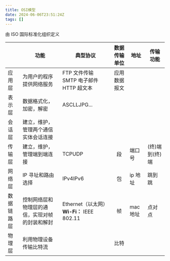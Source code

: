 ```yaml
---
title: OSI模型
date: 2024-06-06T23:51:24Z
tags: []
---
```


由 ISO 国际标准化组织定义

|            | 功能                                           | 典型协议                                  | 数据传输单位 | 地址     | 传输功能       |
| ---------- | ---------------------------------------------- | ----------------------------------------- | :----------: | -------- | -------------- |
| 应用层     | 为用户的程序提供网络服务                       | FTP 文件传输 SMTP 电子邮件 HTTP 超文本    | 应用数据报文 |          |                |
| 表示层     | 数据格式化，加密，解密                         | ASCLLJPG...                               |              |          |                |
| 会话层     | 建立，维护，管理两个通信实体会话连接           |                                           |              |          |                |
| 传输层     | 建立，维护，管理端到端连接                     | TCPUDP                                    |      段      | 端口号   | (终)端到(终)端 |
| 网络层     | IP 寻址和路由选择                              | IPv4IPv6                                  |      包      | ip 地址  | 跳到跳         |
| 数据链路层 | 控制网络层和物理层的通信，实现对帧的封装和解封 | Ethernet（以太网）**Wi-Fi：** IEEE 802.11 |      帧      | mac 地址 | 点对点         |
| 物理层     | 利用物理设备传输比特流                         |                                           |     比特     |          |                |

‍
